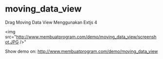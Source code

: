 moving_data_view
================

Drag Moving Data View Menggunakan Extjs 4

<img src="http://www.membuatprogram.com/demo/moving_data_view/screenshot.JPG />"

Show demo on: http://www.membuatprogram.com/demo/moving_data_view 
